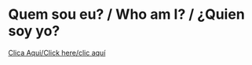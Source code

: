 # Quem sou eu? / Who am I? / ¿Quien soy yo?
[Clica Aqui/Click here/clic aquí](https://kleberfdev.github.io/projeto-site/)
